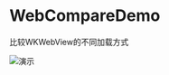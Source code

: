 # WebCompareDemo
比较WKWebView的不同加载方式

![演示](https://s17.aconvert.com/convert/p3r68-cdx67/x8cpe-9jtxf.gif)
